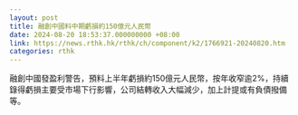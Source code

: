 ```yaml
---
layout: post
title: 融創中國料中期虧損約150億元人民幣
date: 2024-08-20 18:53:37.000000000 +08:00
link: https://news.rthk.hk/rthk/ch/component/k2/1766921-20240820.htm
categories: rthk
---
```


融創中國發盈利警告，預料上半年虧損約150億元人民幣，按年收窄逾2%，持續錄得虧損主要受市場下行影響，公司結轉收入大幅減少，加上計提或有負債撥備等。
